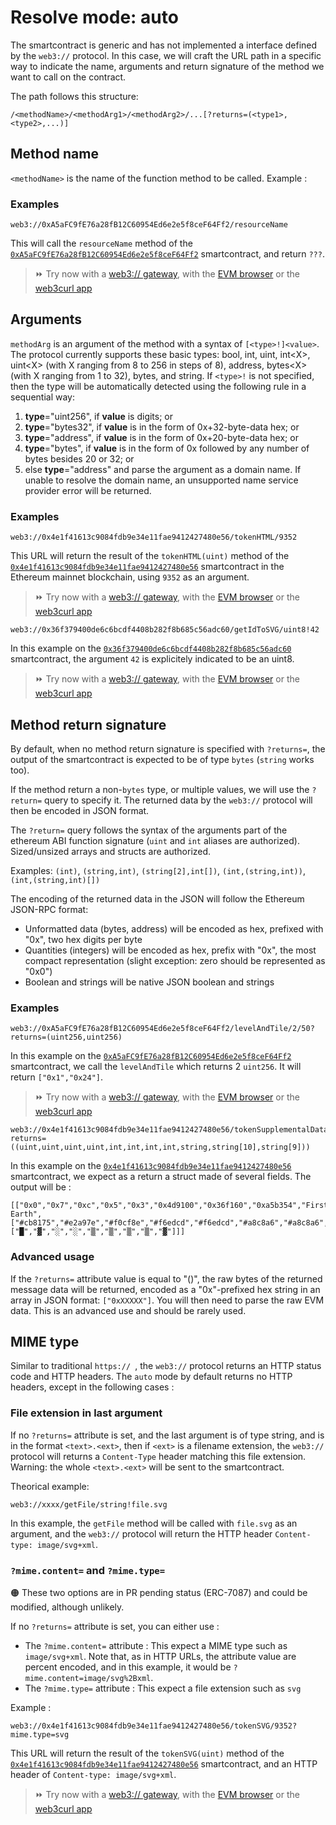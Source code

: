 # Resolve mode: auto

The smartcontract is generic and has not implemented a interface defined by the ``web3://`` protocol. In this case, we will craft the URL path in a specific way to indicate the name, arguments and return signature of the method we want to call on the contract.

The path follows this structure:

```
/<methodName>/<methodArg1>/<methodArg2>/...[?returns=(<type1>,<type2>,...)]
```

## Method name

``<methodName>`` is the name of the function method to be called. Example : 

### Examples

```
web3://0xA5aFC9fE76a28fB12C60954Ed6e2e5f8ceF64Ff2/resourceName
```

This will call the ``resourceName`` method of the [``0xA5aFC9fE76a28fB12C60954Ed6e2e5f8ceF64Ff2``](https://etherscan.io/address/0xA5aFC9fE76a28fB12C60954Ed6e2e5f8ceF64Ff2) smartcontract, and return ``???``.

> ⏩ Try now with a [web3:// gateway](https://0xA5aFC9fE76a28fB12C60954Ed6e2e5f8ceF64Ff2.w3eth.io/resourceName), with the [EVM browser](https://github.com/nand2/ethereum-browser) or the [web3curl app](https://github.com/web3-protocol/web3curl-js)


## Arguments


``methodArg`` is an argument of the method with a syntax of ``[<type>!]<value>``. The protocol currently supports these basic types: bool, int, uint, int&lt;X&gt;, uint&lt;X&gt; (with X ranging from 8 to 256 in steps of 8), address, bytes&lt;X&gt; (with X ranging from 1 to 32), bytes, and string. If ``<type>!`` is not specified, then the type will be automatically detected using the following rule in a sequential way:

  1. **type**="uint256", if **value** is digits; or
  2. **type**="bytes32", if **value** is in the form of 0x+32-byte-data hex; or
  3. **type**="address", if **value** is in the form of 0x+20-byte-data hex; or
  4. **type**="bytes", if **value** is in the form of 0x followed by any number of bytes besides 20 or 32; or
  5. else **type**="address" and parse the argument as a domain name. If unable to resolve the domain name, an unsupported name service provider error will be returned. 

### Examples

```
web3://0x4e1f41613c9084fdb9e34e11fae9412427480e56/tokenHTML/9352
```

This URL will return the result of the ``tokenHTML(uint)`` method of the [``0x4e1f41613c9084fdb9e34e11fae9412427480e56``](https://etherscan.io/address/0x4e1f41613c9084fdb9e34e11fae9412427480e56) smartcontract in the Ethereum mainnet blockchain, using ``9352`` as an argument.

> ⏩ Try now with a [web3:// gateway](https://0x4e1f41613c9084fdb9e34e11fae9412427480e56.w3eth.io/tokenHTML/9352), with the [EVM browser](https://github.com/nand2/ethereum-browser) or the [web3curl app](https://github.com/web3-protocol/web3curl-js)


```
web3://0x36f379400de6c6bcdf4408b282f8b685c56adc60/getIdToSVG/uint8!42
```

In this example on the [``0x36f379400de6c6bcdf4408b282f8b685c56adc60``](https://etherscan.io/address/0x36f379400de6c6bcdf4408b282f8b685c56adc60) smartcontract, the argument ``42`` is explicitely indicated to be an uint8.

> ⏩ Try now with a [web3:// gateway](https://0x36f379400de6c6bcdf4408b282f8b685c56adc60.w3eth.io/getIdToSVG/uint8!42), with the [EVM browser](https://github.com/nand2/ethereum-browser) or the [web3curl app](https://github.com/web3-protocol/web3curl-js)



## Method return signature

By default, when no method return signature is specified with ``?returns=``, the output of the smartcontract is expected to be of type ``bytes`` (``string`` works too).

If the method return a non-``bytes`` type, or multiple values, we will use the ``?return=`` query to specify it. The returned data by the ``web3://`` protocol will then be encoded in JSON format.

The ``?return=`` query follows the syntax of the arguments part of the ethereum ABI function signature (``uint`` and ``int`` aliases are authorized). Sized/unsized arrays and structs are authorized.

Examples: ``(int)``, ``(string,int)``, ``(string[2],int[])``, ``(int,(string,int))``, ``(int,(string,int)[])``

The encoding of the returned data in the JSON will follow the Ethereum JSON-RPC format:
- Unformatted data (bytes, address) will be encoded as hex, prefixed with "0x", two hex digits per byte
- Quantities (integers) will be encoded as hex, prefix with "0x", the most compact representation (slight exception: zero should be represented as "0x0")
- Boolean and strings will be native JSON boolean and strings

### Examples

```
web3://0xA5aFC9fE76a28fB12C60954Ed6e2e5f8ceF64Ff2/levelAndTile/2/50?returns=(uint256,uint256)
```

In this example on the [``0xA5aFC9fE76a28fB12C60954Ed6e2e5f8ceF64Ff2``](https://etherscan.io/address/0xA5aFC9fE76a28fB12C60954Ed6e2e5f8ceF64Ff2) smartcontract, we call the ``levelAndTile`` which returns 2 ``uint256``. It will return ``["0x1","0x24"]``.

> ⏩ Try now with a [web3:// gateway](https://0xA5aFC9fE76a28fB12C60954Ed6e2e5f8ceF64Ff2.w3eth.io/levelAndTile/2/50?returns=(uint256,uint256)), with the [EVM browser](https://github.com/nand2/ethereum-browser) or the [web3curl app](https://github.com/web3-protocol/web3curl-js)


```
web3://0x4e1f41613c9084fdb9e34e11fae9412427480e56/tokenSupplementalData/9352?returns=((uint,uint,uint,uint,int,int,int,int,string,string[10],string[9]))
```

In this example on the [``0x4e1f41613c9084fdb9e34e11fae9412427480e56``](https://etherscan.io/address/0x4e1f41613c9084fdb9e34e11fae9412427480e56) smartcontract, we expect as a return a struct made of several fields. The output will be : 

```
[["0x0","0x7","0xc","0x5","0x3","0x4d9100","0x36f160","0xa5b354","First Earth",["#cb8175","#e2a97e","#f0cf8e","#f6edcd","#f6edcd","#a8c8a6","#a8c8a6","#6d8d8a","#655057","#32282b"],["█","▓","░","░","▒","▒","▒","▒","▓"]]]
```

### Advanced usage

If the ``?returns=`` attribute value is equal to "()", the raw bytes of the returned message data will be returned, encoded as a "0x"-prefixed hex string in an array in JSON format: ``["0xXXXXX"]``. You will then need to parse the raw EVM data. This is an advanced use and should be rarely used.


## MIME type

Similar to traditional ``https:// ``, the ``web3://`` protocol returns an HTTP status code and HTTP headers. The ``auto`` mode by default returns no HTTP headers, except in the following cases :

### File extension in last argument

If no ``?returns=`` attribute is set, and the last argument is of type string, and is in the format ``<text>.<ext>``, then if ``<ext>`` is a filename extension, the ``web3://`` protocol will returns a ``Content-Type`` header matching this file extension. Warning: the whole ``<text>.<ext>`` will be sent to the smartcontract.

Theorical example: 


```
web3://xxxx/getFile/string!file.svg
```

In this example, the ``getFile`` method will be called with ``file.svg`` as an argument, and the ``web3://`` protocol will return the HTTP header ``Content-type: image/svg+xml``.

### ``?mime.content=`` and ``?mime.type=``

🟠 These two options are in PR pending status (ERC-7087) and could be modified, although unlikely.

If no ``?returns=`` attribute is set, you can either use :

- The ``?mime.content=`` attribute : This expect a MIME type such as ``image/svg+xml``. Note that, as in HTTP URLs, the attribute value are percent encoded, and in this example, it would be ``?mime.content=image/svg%2Bxml``.
- The ``?mime.type=`` attribute : This expect a file extension such as ``svg``

Example : 

```
web3://0x4e1f41613c9084fdb9e34e11fae9412427480e56/tokenSVG/9352?mime.type=svg
```

This URL will return the result of the ``tokenSVG(uint)`` method of the [``0x4e1f41613c9084fdb9e34e11fae9412427480e56``](https://etherscan.io/address/0x4e1f41613c9084fdb9e34e11fae9412427480e56) smartcontract, and an HTTP header of ``Content-type: image/svg+xml``.

> ⏩ Try now with a [web3:// gateway](https://0x4e1f41613c9084fdb9e34e11fae9412427480e56.w3eth.io/tokenSVG/9352?mime.type=svg), with the [EVM browser](https://github.com/nand2/ethereum-browser) or the [web3curl app](https://github.com/web3-protocol/web3curl-js)